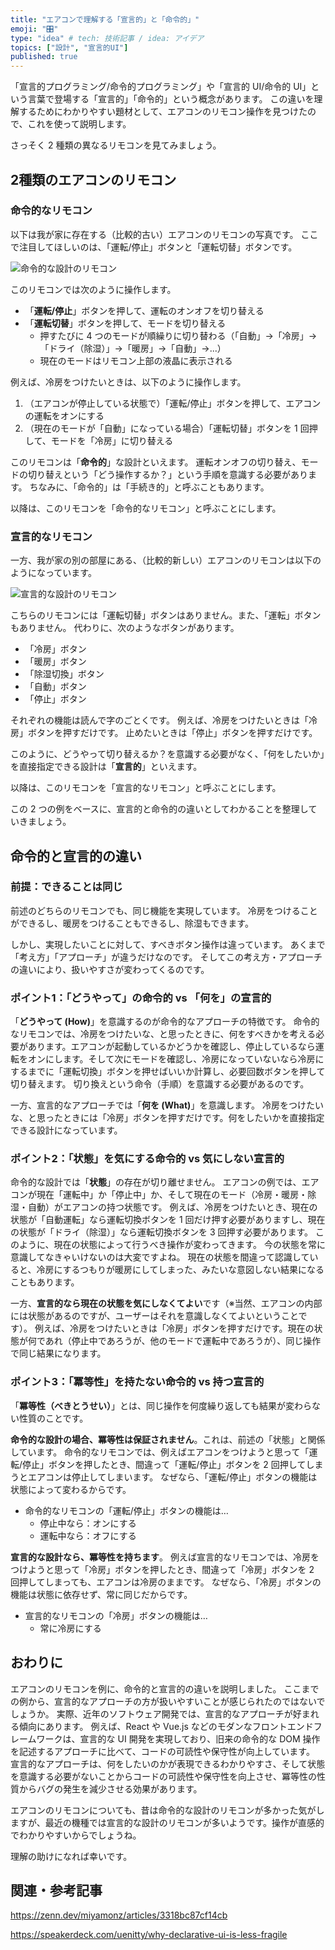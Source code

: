 ```yaml
---
title: "エアコンで理解する「宣言的」と「命令的」"
emoji: "🎛️"
type: "idea" # tech: 技術記事 / idea: アイデア
topics: ["設計", "宣言的UI"]
published: true
---
```


「宣言的プログラミング/命令的プログラミング」や「宣言的 UI/命令的 UI」という言葉で登場する「宣言的」「命令的」という概念があります。
この違いを理解するためにわかりやすい題材として、エアコンのリモコン操作を見つけたので、これを使って説明します。

さっそく 2 種類の異なるリモコンを見てみましょう。

## 2種類のエアコンのリモコン

### 命令的なリモコン

以下は我が家に存在する（比較的古い）エアコンのリモコンの写真です。
ここで注目してほしいのは、「運転/停止」ボタンと「運転切替」ボタンです。

![命令的な設計のリモコン](/images/imperative-vs-declarative/2025-08-31-21-57-31.png)

このリモコンでは次のように操作します。

- 「**運転/停止**」ボタンを押して、運転のオンオフを切り替える
- 「**運転切替**」ボタンを押して、モードを切り替える
  - 押すたびに 4 つのモードが順繰りに切り替わる（「自動」→「冷房」→「ドライ（除湿）」→「暖房」→「自動」→...）
  - 現在のモードはリモコン上部の液晶に表示される

例えば、冷房をつけたいときは、以下のように操作します。

1. （エアコンが停止している状態で）「運転/停止」ボタンを押して、エアコンの運転をオンにする
2. （現在のモードが「自動」になっている場合）「運転切替」ボタンを 1 回押して、モードを「冷房」に切り替える

このリモコンは「**命令的**」な設計といえます。
運転オンオフの切り替え、モードの切り替えという「どう操作するか？」という手順を意識する必要があります。
ちなみに、「命令的」は「手続き的」と呼ぶこともあります。

以降は、このリモコンを「命令的なリモコン」と呼ぶことにします。

### 宣言的なリモコン

一方、我が家の別の部屋にある、（比較的新しい）エアコンのリモコンは以下のようになっています。

![宣言的な設計のリモコン](/images/imperative-vs-declarative/2025-08-31-22-14-31.png)

 こちらのリモコンには「運転切替」ボタンはありません。また、「運転」ボタンもありません。
 代わりに、次のようなボタンがあります。

- 「冷房」ボタン
- 「暖房」ボタン
- 「除湿切換」ボタン
- 「自動」ボタン
- 「停止」ボタン

それぞれの機能は読んで字のごとくです。
例えば、冷房をつけたいときは「冷房」ボタンを押すだけです。
止めたいときは「停止」ボタンを押すだけです。

このように、どうやって切り替えるか？を意識する必要がなく、「何をしたいか」を直接指定できる設計は「**宣言的**」といえます。

以降は、このリモコンを「宣言的なリモコン」と呼ぶことにします。

この 2 つの例をベースに、宣言的と命令的の違いとしてわかることを整理していきましょう。

## 命令的と宣言的の違い

### 前提：できることは同じ

前述のどちらのリモコンでも、同じ機能を実現しています。
冷房をつけることができるし、暖房をつけることもできるし、除湿もできます。

しかし、実現したいことに対して、すべきボタン操作は違っています。
あくまで「考え方」「アプローチ」が違うだけなのです。
そしてこの考え方・アプローチの違いにより、扱いやすさが変わってくるのです。

### ポイント1：「どうやって」の命令的 vs 「何を」の宣言的

「**どうやって (How)**」を意識するのが命令的なアプローチの特徴です。
命令的なリモコンでは、冷房をつけたいな、と思ったときに、何をすべきかを考える必要があります。エアコンが起動しているかどうかを確認し、停止しているなら運転をオンにします。そして次にモードを確認し、冷房になっていないなら冷房にするまでに「運転切換」ボタンを押せばいいか計算し、必要回数ボタンを押して切り替えます。
切り換えという命令（手順）を意識する必要があるのです。

一方、宣言的なアプローチでは「**何を (What)**」を意識します。
冷房をつけたいな、と思ったときには「冷房」ボタンを押すだけです。何をしたいかを直接指定できる設計になっています。

### ポイント2：「状態」を気にする命令的 vs 気にしない宣言的

命令的な設計では「**状態**」の存在が切り離せません。
エアコンの例では、エアコンが現在「運転中」か「停止中」か、そして現在のモード（冷房・暖房・除湿・自動）がエアコンの持つ状態です。
例えば、冷房をつけたいとき、現在の状態が「自動運転」なら運転切換ボタンを 1 回だけ押す必要がありますし、現在の状態が「ドライ（除湿）」なら運転切換ボタンを 3 回押す必要があります。
このように、現在の状態によって行うべき操作が変わってきます。
今の状態を常に意識してなきゃいけないのは大変ですよね。
現在の状態を間違って認識していると、冷房にするつもりが暖房にしてしまった、みたいな意図しない結果になることもあります。

一方、**宣言的なら現在の状態を気にしなくてよい**です（※当然、エアコンの内部には状態があるのですが、ユーザーはそれを意識しなくてよいということです）。
例えば、冷房をつけたいときは「冷房」ボタンを押すだけです。現在の状態が何であれ（停止中であろうが、他のモードで運転中であろうが）、同じ操作で同じ結果になります。

### ポイント3：「冪等性」を持たない命令的 vs 持つ宣言的

「**冪等性（べきとうせい）**」とは、同じ操作を何度繰り返しても結果が変わらない性質のことです。

**命令的な設計の場合、冪等性は保証されません**。これは、前述の「状態」と関係しています。
命令的なリモコンでは、例えばエアコンをつけようと思って「運転/停止」ボタンを押したとき、間違って「運転/停止」ボタンを 2 回押してしまうとエアコンは停止してしまいます。
なぜなら、「運転/停止」ボタンの機能は状態によって変わるからです。

- 命令的なリモコンの「運転/停止」ボタンの機能は…
  - 停止中なら：オンにする
  - 運転中なら：オフにする

**宣言的な設計なら、冪等性を持ちます**。
例えば宣言的なリモコンでは、冷房をつけようと思って「冷房」ボタンを押したとき、間違って「冷房」ボタンを 2 回押してしまっても、エアコンは冷房のままです。
なぜなら、「冷房」ボタンの機能は状態に依存せず、常に同じだからです。

- 宣言的なリモコンの「冷房」ボタンの機能は…
  - 常に冷房にする

## おわりに

エアコンのリモコンを例に、命令的と宣言的の違いを説明しました。
ここまでの例から、宣言的なアプローチの方が扱いやすいことが感じられたのではないでしょうか。
実際、近年のソフトウェア開発では、宣言的なアプローチが好まれる傾向にあります。
例えば、React や Vue.js などのモダンなフロントエンドフレームワークは、宣言的な UI 開発を実現しており、旧来の命令的な DOM 操作を記述するアプローチに比べて、コードの可読性や保守性が向上しています。  
宣言的なアプローチは、何をしたいのかが表現できるわかりやすさ、そして状態を意識する必要がないことからコードの可読性や保守性を向上させ、冪等性の性質からバグの発生を減少させる効果があります。

エアコンのリモコンについても、昔は命令的な設計のリモコンが多かった気がしますが、最近の機種では宣言的な設計のリモコンが多いようです。操作が直感的でわかりやすいからでしょうね。

理解の助けになれば幸いです。

## 関連・参考記事

https://zenn.dev/miyamonz/articles/3318bc87cf14cb

https://speakerdeck.com/uenitty/why-declarative-ui-is-less-fragile
